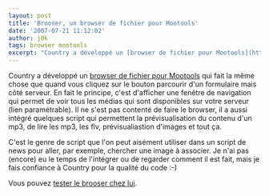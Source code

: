 ```yaml
---
layout: post
title: 'Brooser, un browser de fichier pour Mootools'
date: '2007-07-21 11:12:02'
author: j0k
tags: browser mootools
excerpt: "Country a développé un [browser de fichier pour Mootools](http://www.k1der.net/blog/country/post/2007/06/11/Brooser-un-browser-de-fichier-pour-Mootools) qui fait la même chose que quand vous cliquez sur le bouton parcourir d'un formulaire mais côté serveur.     \nEn fait le principe, c'est d'afficher une fenêtre de navigation qui permet de voir tous les      …"
---
```


Country a développé un [browser de fichier pour Mootools](http://www.k1der.net/blog/country/post/2007/06/11/Brooser-un-browser-de-fichier-pour-Mootools) qui fait la même chose que quand vous cliquez sur le bouton parcourir d'un formulaire mais côté serveur.
En fait le principe, c'est d'afficher une fenêtre de navigation qui permet de voir tous les médias qui sont disponibles sur votre serveur (lien paramétrable). Il ne s'est pas contenté de faire le browser, il a aussi intégré quelques script qui permettent la prévisualisation du contenu d'un mp3, de lire les mp3, les flv, prévisualiastion d'images et tout ça.

C'est le genre de script que l'on peut aisément utiliser dans un script de news pour aller, par exemple, chercher une image à associer.    Je n'ai pas (encore) eu le temps de l'intégrer ou de regarder comment il est fait, mais je fais confiance à Country pour la qualité du code :-)

Vous pouvez [tester le brooser chez lui](http://www.k1der.net/modules/blogs/public/country/demo/brooser.html).
